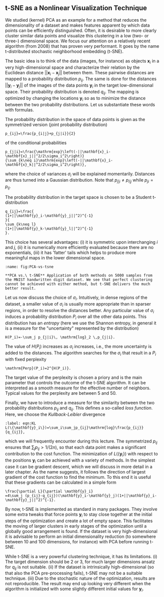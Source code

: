 ## t-SNE as a Nonlinear Visualization Technique

We studied (kernel) PCA as an example for a method that reduces the
dimensionality of a dataset and makes features apparent by which data
points can be efficiently distinguished. Often, it is desirable to more
clearly cluster similar data points and visualize this clustering in a
low (two- or three-) dimensional space. We focus our attention on a
relatively recent algorithm (from 2008) that has proven very performant.
It goes by the name t-distributed stochastic neighborhood embedding
(t-SNE).

The basic idea is to think of the data (images, for instance) as objects
$\mathbf{x}_i$ in a very high-dimensional space and characterize their
relation by the Euclidean distance $||\mathbf{x}_i-\mathbf{x}_j||$ between them.
These pairwise distances are mapped to a probability distribution
$p_{ij}$. The same is done for the distances $||\mathbf{y}_i-\mathbf{y}_j||$ of
the images of the data points $\mathbf{y}_i$ in the target low-dimensional
space. Their probability distribution is denoted $q_{ij}$. The mapping
is optimized by changing the locations $\mathbf{y}_i$ so as to minimize the
distance between the two probability distributions. Let us substantiate
these words with formulas.

The probability distribution in the space of data points is given as the
symmetrized version (joint probability distribution)

```{math}
p_{ij}=\frac{p_{i|j}+p_{j|i}}{2}
```

of the conditional probabilities

```{math}
p_{j|i}=\frac{\mathrm{exp}\left(-||\mathbf{x}_i-\mathbf{x}_j||^2/2\sigma_i^2\right)}
{\sum_{k\neq i}\mathrm{exp}\left(-||\mathbf{x}_i-\mathbf{x}_k||^2/2\sigma_i^2\right)},
```
where the choice of variances $\sigma_i$ will be explained momentarily.
Distances are thus turned into a Gaussian distribution. Note that
$p_{j|i}\neq p_{i|j}$ while $p_{ji}= p_{ij}$.

The probability distribution in the target space is chosen to be a
Student t-distribution 

```{math}
q_{ij}=\frac{
(1+||\mathbf{y}_i-\mathbf{y}_j||^2)^{-1}
}{
\sum_{k\neq l}
(1+||\mathbf{y}_k-\mathbf{y}_l||^2)^{-1}
}.
```

This choice has several advantages: (i) it is symmetric upon
interchanging $i$ and $j$, (ii) it is numerically more efficiently
evaluated because there are no exponentials, (iii) it has 'fatter' tails
which helps to produce more meaningful maps in the lower dimensional
space.

```{figure} ../_static/lecture_specific/structuring_data/pca_tSNE.png
:name: fig:PCA-vs-tsne

**PCA vs.\ t-SNE** Application of both methods on 5000 samples from the MNIST handwritten digit dataset. We see that perfect clustering cannot be achieved with either method, but t-SNE delivers the much better result.
```

Let us now discuss the choice of $\sigma_i$. Intuitively, in dense
regions of the dataset, a smaller value of $\sigma_i$ is usually more
appropriate than in sparser regions, in order to resolve the distances
better. Any particular value of $\sigma_i$ induces a probability
distribution $P_i$ over all the other data points. This distribution has
an *entropy* (here we use the Shannon entropy, in general it is a
measure for the "uncertainty" represented by the distribution)

```{math}
H(P_i)=-\sum_j p_{j|i}\, \mathrm{log}_2 \,p_{j|i}.
```

The value of $H(P_i)$ increases as $\sigma_i$ increases, i.e., the more uncertainty
is added to the distances. The algorithm searches for the $\sigma_i$
that result in a $P_i$ with fixed perplexity

```{math}
\mathrm{Perp}(P_i)=2^{H(P_i)}.
```

The target value of the perplexity is chosen a priory and is the main parameter that controls the outcome of
the t-SNE algorithm. It can be interpreted as a smooth measure for the
effective number of neighbors. Typical values for the perplexity are
between 5 and 50.

Finally, we have to introduce a measure for the similarity between the
two probability distributions $p_{ij}$ and $q_{ij}$. This defines a
so-called *loss function*. Here, we choose the *Kullback-Leibler*
divergence

```{math}
:label: eqn:KL
L(\{\mathbf{y}_i\})=\sum_i\sum_jp_{ij}\mathrm{log}\frac{p_{ij}}{q_{ij}},
```

which we will frequently encounter during this lecture. The symmetrized $p_{ij}$ ensures that $\sum_j p_{ij}>1/(2n)$, so that
each data point makes a significant contribution to the cost function.
The minimization of $L(\{\mathbf{y}_i\})$ with respect to the positions
$\mathbf{y}_i$ can be achieved with a variety of methods. In the simplest
case it can be gradient descent, which we will discuss in more detail in
a later chapter. As the name suggests, it follows the direction of
largest gradient of the cost function to find the minimum. To this end
it is useful that these gradients can be calculated in a simple form

```{math}
\frac{\partial L}{\partial \mathbf{y}_i}
=4\sum_j (p_{ij}-q_{ij})(\mathbf{y}_i-\mathbf{y}_j)(1+||\mathbf{y}_i-\mathbf{y}_j||^2)^{-1}.
```

By now, t-SNE is implemented as standard in many packages. They involve
some extra tweaks that force points $\mathbf{y}_i$ to stay close together at
the initial steps of the optimization and create a lot of empty space.
This facilitates the moving of larger clusters in early stages of the
optimization until a globally good arrangement is found. If the dataset
is very high-dimensional it is advisable to perform an initial
dimensionality reduction (to somewhere between 10 and 100 dimensions,
for instance) with PCA before running t-SNE.

While t-SNE is a very powerful clustering technique, it has its
limitations. (i) The target dimension should be 2 or 3, for much larger
dimensions ansatz for $q_{ij}$ is not suitable. (ii) If the dataset is
intrinsically high-dimensional (so that also the PCA pre-processing
fails), t-SNE may not be a suitable technique. (iii) Due to the
stochastic nature of the optimization, results are not reproducible. The
result may end up looking very different when the algorithm is
initialized with some slightly different initial values for $\mathbf{y}_i$.

